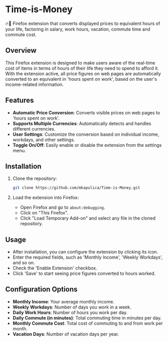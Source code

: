 # Time-is-Money
🔥🦊 Firefox extension that converts displayed prices to equivalent hours of your life, factoring in salary, work hours, vacation, commute time and commute cost.

## Overview

This Firefox extension is designed to make users aware of the real-time cost of items in terms of hours of their life they need to spend to afford it.
With the extension active, all price figures on web pages are automatically converted to an equivalent in 'hours spent on work', based on the user's income-related information.

## Features

- **Automatic Price Conversion**: Converts visible prices on web pages to 'hours spent on work'.
- **Supports Multiple Currencies**: Automatically detects and handles different currencies.
- **User Settings**: Customize the conversion based on individual income, workdays, and other settings.
- **Toggle On/Off**: Easily enable or disable the extension from the settings menu.

## Installation

1. Clone the repository:

    ```bash
    git clone https://github.com/mkapulica/Time-is-Money.git
    ```

2. Load the extension into Firefox:

    - Open Firefox and go to `about:debugging`.
    - Click on "This Firefox".
    - Click "Load Temporary Add-on" and select any file in the cloned repository.

## Usage

- After installation, you can configure the extension by clicking its icon.
- Enter the required fields, such as 'Monthly Income', 'Weekly Workdays', and so on.
- Check the 'Enable Extension' checkbox.
- Click 'Save' to start seeing price figures converted to hours worked.

## Configuration Options

- **Monthly Income**: Your average monthly income.
- **Weekly Workdays**: Number of days you work in a week.
- **Daily Work Hours**: Number of hours you work per day.
- **Daily Commute (in minutes)**: Total commuting time in minutes per day.
- **Monthly Commute Cost**: Total cost of commuting to and from work per month.
- **Vacation Days**: Number of vacation days per year.
